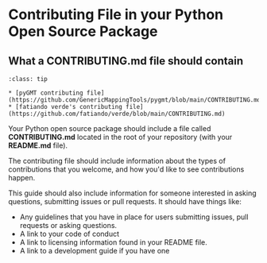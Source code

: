 # Contributing File in your Python Open Source Package

## What a CONTRIBUTING.md file should contain

```{admonition} Example contributing files
:class: tip

* [pyGMT contributing file](https://github.com/GenericMappingTools/pygmt/blob/main/CONTRIBUTING.md)
* [fatiando verde's contributing file](https://github.com/fatiando/verde/blob/main/CONTRIBUTING.md)
```

Your Python open source package should include a file called **CONTRIBUTING.md** located in the
root of your repository (with your **README.md** file).

The contributing file should include information about the types
of contributions that you welcome, and how you'd like to see
contributions happen.

This guide should also include information for someone
interested in asking questions, submitting issues or pull requests. It should have things like:

- Any guidelines that you have in place for users submitting issues, pull requests or asking questions.
- A link to your code of conduct
- A link to licensing information found in your README file.
- A link to a development guide if you have one
